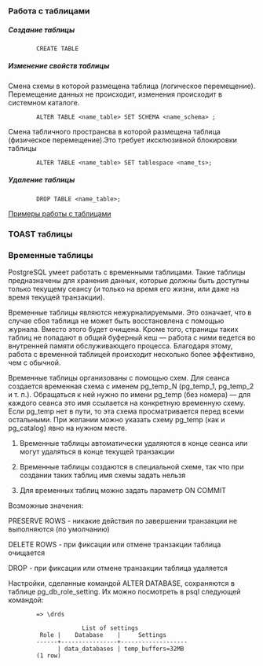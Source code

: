 ### Работа с таблицами
##### Создание таблицы
            CREATE TABLE

##### Изменение свойств таблицы

Смена схемы в которой размещена таблица (логическое перемещение). Перемещение данных не происходит, изменения происходит в системном каталоге.

            ALTER TABLE <name_table> SET SCHEMA <name_schema> ; 
            
 Смена табличного пространсва в которой размещена таблица (физическое перемещение).Это требует иксклюзивной блокировки таблицы           
            
            ALTER TABLE <name_table> SET tablespace <name_ts>; 

##### Удаление таблицы
            DROP TABLE <name_table>;
            
[Примеры работы с таблицами](https://github.com/Aleksey-10081967/Postgresql-study/blob/main/psql_query/tables/examples/work_tables.md)         
            
### TOAST таблицы
               
### Временные таблицы

PostgreSQL умеет работать с временными таблицами. Такие таблицы предназначены для хранения данных, которые должны быть доступны 
только текущему сеансу (и только на время его жизни, или даже на время текущей транзакции).

Временные таблицы являются нежурналируемыми. Это означает, что в случае сбоя таблица не может быть восстановлена с помощью 
журнала. Вместо этого будет очищена. Кроме того, страницы таких таблиц не попадают в общий буферный кеш — работа с ними ведется 
во внутренней памяти обслуживающего процесса. Благодаря этому, работа с временной таблицей происходит несколько более 
эффективно, чем с обычной.

Временные таблицы организованы с помощью схем. Для сеанса создается временная схема с именем pg_temp_N (pg_temp_1, pg_temp_2 и т. п.). 
Обращаться к ней нужно по имени pg_temp (без номера) — для каждого сеанса это имя ссылается на конкретную временную схему.
Если pg_temp нет в пути, то эта схема просматривается перед всеми остальными. При желании можно указать схему pg_temp (как и pg_catalog) явно на нужном месте.


1. Временные таблицы автоматически удаляются в конце сеанса или могут удаляться в конце текущей транзакции

2. Временные таблицы создаются в специальной схеме, так что при создании таких таблиц имя схемы задать нельзя

3. Для временных таблиц можно задать параметр ON COMMIT
 
Возможные значения:
     
  PRESERVE ROWS - никакие действия по завершении транзакции не выполняются (по умолчанию)
        
  DELETE ROWS   - при фиксации или отмене транзакции таблица очищается
        
  DROP          - при фиксации или отмене транзакции таблица удаляется 
  
  Настройки, сделанные командой ALTER DATABASE, сохраняются в таблице pg_db_role_setting. Их можно посмотреть в psql следующей командой:

            => \drds

                         List of settings
             Role |    Database    |     Settings      
            ------+----------------+-------------------
                  | data_databases | temp_buffers=32MB
            (1 row)            


